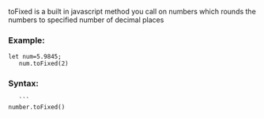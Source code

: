 toFixed is a built in javascript method you call on numbers which rounds the numbers to specified number of decimal places
   ### Example:
   ```
   let num=5.9845;
      num.toFixed(2)
```
   
 ### Syntax:
       ```
    number.toFixed()
  
```
        
        
      
